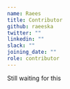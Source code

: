 ```yaml
---
name: Raees
title: Contributor
github: raeeska
twitter: ""
linkedin: ""
slack: ""
joining_date: ""
role: contributor
---
```


Still waiting for this
